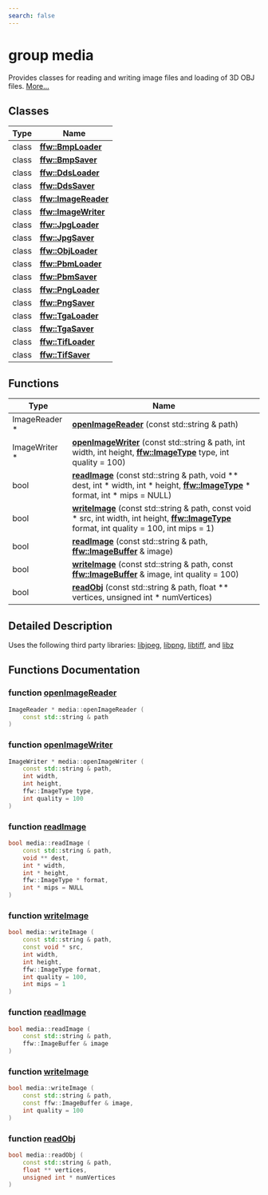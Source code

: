 ```yaml
---
search: false
---
```


# group media

Provides classes for reading and writing image files and loading of 3D OBJ files. [More...](#detailed-description)
## Classes

|Type|Name|
|-----|-----|
|class|[**ffw::BmpLoader**](classffw_1_1_bmp_loader.md)|
|class|[**ffw::BmpSaver**](classffw_1_1_bmp_saver.md)|
|class|[**ffw::DdsLoader**](classffw_1_1_dds_loader.md)|
|class|[**ffw::DdsSaver**](classffw_1_1_dds_saver.md)|
|class|[**ffw::ImageReader**](classffw_1_1_image_reader.md)|
|class|[**ffw::ImageWriter**](classffw_1_1_image_writer.md)|
|class|[**ffw::JpgLoader**](classffw_1_1_jpg_loader.md)|
|class|[**ffw::JpgSaver**](classffw_1_1_jpg_saver.md)|
|class|[**ffw::ObjLoader**](classffw_1_1_obj_loader.md)|
|class|[**ffw::PbmLoader**](classffw_1_1_pbm_loader.md)|
|class|[**ffw::PbmSaver**](classffw_1_1_pbm_saver.md)|
|class|[**ffw::PngLoader**](classffw_1_1_png_loader.md)|
|class|[**ffw::PngSaver**](classffw_1_1_png_saver.md)|
|class|[**ffw::TgaLoader**](classffw_1_1_tga_loader.md)|
|class|[**ffw::TgaSaver**](classffw_1_1_tga_saver.md)|
|class|[**ffw::TifLoader**](classffw_1_1_tif_loader.md)|
|class|[**ffw::TifSaver**](classffw_1_1_tif_saver.md)|


## Functions

|Type|Name|
|-----|-----|
|ImageReader \*|[**openImageReader**](group__media_.md#ga87e5ca033117b5fbfb132649d75185f5) (const std::string & path) |
|ImageWriter \*|[**openImageWriter**](group__media_.md#ga48161b9edfec370464b0f34e44f5cfe1) (const std::string & path, int width, int height, **[ffw::ImageType](namespaceffw.md#1a92226423d9aa0edfe0ca1dde2141e028)** type, int quality = 100) |
|bool|[**readImage**](group__media_.md#ga25c072f18cc450f158787ef898a40b0c) (const std::string & path, void \*\* dest, int \* width, int \* height, **[ffw::ImageType](namespaceffw.md#1a92226423d9aa0edfe0ca1dde2141e028)** \* format, int \* mips = NULL) |
|bool|[**writeImage**](group__media_.md#gad6dc94a496288bc08a7a16b20e509ac0) (const std::string & path, const void \* src, int width, int height, **[ffw::ImageType](namespaceffw.md#1a92226423d9aa0edfe0ca1dde2141e028)** format, int quality = 100, int mips = 1) |
|bool|[**readImage**](group__media_.md#gac28da3874e34bde73f3d8b116c34dda0) (const std::string & path, **[ffw::ImageBuffer](classffw_1_1_image_buffer.md)** & image) |
|bool|[**writeImage**](group__media_.md#ga23e75b6f8951cfb8067a2682229aacb6) (const std::string & path, const **[ffw::ImageBuffer](classffw_1_1_image_buffer.md)** & image, int quality = 100) |
|bool|[**readObj**](group__media_.md#ga6c79e9458a338f0003e5313f667641b3) (const std::string & path, float \*\* vertices, unsigned int \* numVertices) |


## Detailed Description

Uses the following third party libraries: [libjpeg](http://www.ijg.org/), [libpng](http://www.libpng.org/pub/png/libpng.html), [libtiff](http://www.libtiff.org/), and [libz](http://www.zlib.net/) 
## Functions Documentation

### function <a id="ga87e5ca033117b5fbfb132649d75185f5" href="#ga87e5ca033117b5fbfb132649d75185f5">openImageReader</a>

```cpp
ImageReader * media::openImageReader (
    const std::string & path
)
```



### function <a id="ga48161b9edfec370464b0f34e44f5cfe1" href="#ga48161b9edfec370464b0f34e44f5cfe1">openImageWriter</a>

```cpp
ImageWriter * media::openImageWriter (
    const std::string & path,
    int width,
    int height,
    ffw::ImageType type,
    int quality = 100
)
```



### function <a id="ga25c072f18cc450f158787ef898a40b0c" href="#ga25c072f18cc450f158787ef898a40b0c">readImage</a>

```cpp
bool media::readImage (
    const std::string & path,
    void ** dest,
    int * width,
    int * height,
    ffw::ImageType * format,
    int * mips = NULL
)
```



### function <a id="gad6dc94a496288bc08a7a16b20e509ac0" href="#gad6dc94a496288bc08a7a16b20e509ac0">writeImage</a>

```cpp
bool media::writeImage (
    const std::string & path,
    const void * src,
    int width,
    int height,
    ffw::ImageType format,
    int quality = 100,
    int mips = 1
)
```



### function <a id="gac28da3874e34bde73f3d8b116c34dda0" href="#gac28da3874e34bde73f3d8b116c34dda0">readImage</a>

```cpp
bool media::readImage (
    const std::string & path,
    ffw::ImageBuffer & image
)
```



### function <a id="ga23e75b6f8951cfb8067a2682229aacb6" href="#ga23e75b6f8951cfb8067a2682229aacb6">writeImage</a>

```cpp
bool media::writeImage (
    const std::string & path,
    const ffw::ImageBuffer & image,
    int quality = 100
)
```



### function <a id="ga6c79e9458a338f0003e5313f667641b3" href="#ga6c79e9458a338f0003e5313f667641b3">readObj</a>

```cpp
bool media::readObj (
    const std::string & path,
    float ** vertices,
    unsigned int * numVertices
)
```



